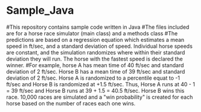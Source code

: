 # Sample_Java
#This repository contains sample code written in Java
#The files included are for a horse race simulator (main class) and a methods class
#The predictions are based on a regression equation which estimates a mean speed in ft/sec, and a standard deviation of speed. Individual horse speeds are constant, and the simulation randomizes where within their standard deviation they will run. The horse with the fastest speed is declared the winner. 
#For example, horse A has mean time of 40 ft/sec and standard deviation of 2 ft/sec. Horse B has a mean time of 39 ft/sec and standard deviation of 2 ft/sec. Horse A is randomized to a percentile equat to -1 ft/sec and Horse B is randomized at +1.5 ft/sec. Thus, Horse A runs at 40 - 1 = 39 ft/sec and Horse B runs at 39 + 1.5 = 40.5 ft/sec. Horse B wins this race. 10,000 races are simulated and a "win probability" is created for each horse based on the number of races each one wins.
